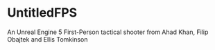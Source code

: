 # UntitledFPS
An Unreal Engine 5 First-Person tactical shooter from Ahad Khan, Filip Obajtek and Ellis Tomkinson
